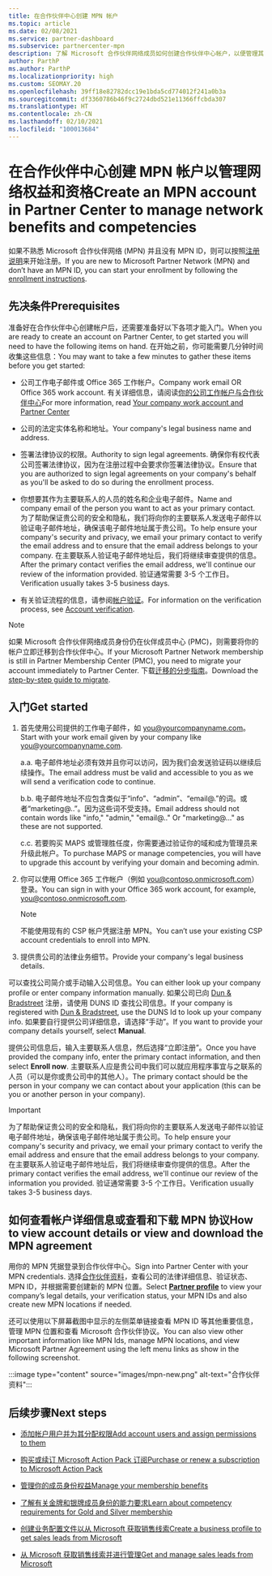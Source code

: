 ```yaml
---
title: 在合作伙伴中心创建 MPN 帐户
ms.topic: article
ms.date: 02/08/2021
ms.service: partner-dashboard
ms.subservice: partnercenter-mpn
description: 了解 Microsoft 合作伙伴网络成员如何创建合作伙伴中心帐户，以便管理其网络权益和资格。
author: ParthP
ms.author: ParthP
ms.localizationpriority: high
ms.custom: SEOMAY.20
ms.openlocfilehash: 39ff18e82782dcc19e1bda5cd774012f241a0b3a
ms.sourcegitcommit: df3360786b46f9c2724dbd521e11366ffcbda307
ms.translationtype: HT
ms.contentlocale: zh-CN
ms.lasthandoff: 02/10/2021
ms.locfileid: "100013684"
---
```

# <a name="create-an-mpn-account-in-partner-center-to-manage-network-benefits-and-competencies"></a><span data-ttu-id="cf696-103">在合作伙伴中心创建 MPN 帐户以管理网络权益和资格</span><span class="sxs-lookup"><span data-stu-id="cf696-103">Create an MPN account in Partner Center to manage network benefits and competencies</span></span>


<span data-ttu-id="cf696-104">如果不熟悉 Microsoft 合作伙伴网络 (MPN) 并且没有 MPN ID，则可以按照[注册说明](https://partner.microsoft.com/dashboard/account/v3/enrollment/introduction/partnership)来开始注册。</span><span class="sxs-lookup"><span data-stu-id="cf696-104">If you are new to Microsoft Partner Network (MPN) and don’t have an MPN ID, you can start your enrollment by following the [enrollment instructions](https://partner.microsoft.com/dashboard/account/v3/enrollment/introduction/partnership).</span></span>

## <a name="prerequisites"></a><span data-ttu-id="cf696-105">先决条件</span><span class="sxs-lookup"><span data-stu-id="cf696-105">Prerequisites</span></span> 

<span data-ttu-id="cf696-106">准备好在合作伙伴中心创建帐户后，还需要准备好以下各项才能入门。</span><span class="sxs-lookup"><span data-stu-id="cf696-106">When you are ready to create an account on Partner Center, to get started you will need to have the following items on hand.</span></span>  <span data-ttu-id="cf696-107">在开始之前，你可能需要几分钟时间收集这些信息：</span><span class="sxs-lookup"><span data-stu-id="cf696-107">You may want to take a few minutes to gather these items before you get started:</span></span>

- <span data-ttu-id="cf696-108">公司工作电子邮件或 Office 365 工作帐户。</span><span class="sxs-lookup"><span data-stu-id="cf696-108">Company work email OR Office 365 work account.</span></span> <span data-ttu-id="cf696-109">有关详细信息，请阅读[你的公司工作帐户与合作伙伴中心](azure-active-directory-tenants-and-partner-center.md)</span><span class="sxs-lookup"><span data-stu-id="cf696-109">For more information, read [Your company work account and Partner Center](azure-active-directory-tenants-and-partner-center.md)</span></span> 
 
- <span data-ttu-id="cf696-110">公司的法定实体名称和地址。</span><span class="sxs-lookup"><span data-stu-id="cf696-110">Your company's legal business name and address.</span></span>

- <span data-ttu-id="cf696-111">签署法律协议的权限。</span><span class="sxs-lookup"><span data-stu-id="cf696-111">Authority to sign legal agreements.</span></span> <span data-ttu-id="cf696-112">确保你有权代表公司签署法律协议，因为在注册过程中会要求你签署法律协议。</span><span class="sxs-lookup"><span data-stu-id="cf696-112">Ensure that you are authorized to sign legal agreements on your company's behalf as you'll be asked to do so during the enrollment process.</span></span>

- <span data-ttu-id="cf696-113">你想要其作为主要联系人的人员的姓名和企业电子邮件。</span><span class="sxs-lookup"><span data-stu-id="cf696-113">Name and company email of the person you want to act as your primary contact.</span></span> <span data-ttu-id="cf696-114">为了帮助保证贵公司的安全和隐私，我们将向你的主要联系人发送电子邮件以验证电子邮件地址，确保该电子邮件地址属于贵公司。</span><span class="sxs-lookup"><span data-stu-id="cf696-114">To help ensure your company's security and privacy, we email your primary contact to verify the email address and to ensure that the email address belongs to your company.</span></span> <span data-ttu-id="cf696-115">在主要联系人验证电子邮件地址后，我们将继续审查提供的信息。</span><span class="sxs-lookup"><span data-stu-id="cf696-115">After the primary contact verifies the email address, we'll continue our review of the information provided.</span></span> <span data-ttu-id="cf696-116">验证通常需要 3-5 个工作日。</span><span class="sxs-lookup"><span data-stu-id="cf696-116">Verification usually takes 3-5 business days.</span></span> 

- <span data-ttu-id="cf696-117">有关验证流程的信息，请参阅[帐户验证](verification-responses.md)。</span><span class="sxs-lookup"><span data-stu-id="cf696-117">For information on the verification process, see [Account verification](verification-responses.md).</span></span>

>[!NOTE]
><span data-ttu-id="cf696-118">如果 Microsoft 合作伙伴网络成员身份仍在伙伴成员中心 (PMC)，则需要将你的帐户立即迁移到合作伙伴中心。</span><span class="sxs-lookup"><span data-stu-id="cf696-118">If your Microsoft Partner Network membership is still in Partner Membership Center (PMC), you need to migrate your account immediately to Partner Center.</span></span> <span data-ttu-id="cf696-119">下载[迁移的分步指南](https://assetsprod.microsoft.com/mpn/migrate-pmc-pc-mpa-guide.pptx)。</span><span class="sxs-lookup"><span data-stu-id="cf696-119">Download the [step-by-step guide to migrate](https://assetsprod.microsoft.com/mpn/migrate-pmc-pc-mpa-guide.pptx).</span></span>

## <a name="get-started"></a><span data-ttu-id="cf696-120">入门</span><span class="sxs-lookup"><span data-stu-id="cf696-120">Get started</span></span>

1. <span data-ttu-id="cf696-121">首先使用公司提供的工作电子邮件，如 you@yourcompanyname.com。</span><span class="sxs-lookup"><span data-stu-id="cf696-121">Start with your work email given by your company like you@yourcompanyname.com.</span></span>
 
    <span data-ttu-id="cf696-122">a.</span><span class="sxs-lookup"><span data-stu-id="cf696-122">a.</span></span>  <span data-ttu-id="cf696-123">电子邮件地址必须有效并且你可以访问，因为我们会发送验证码以继续后续操作。</span><span class="sxs-lookup"><span data-stu-id="cf696-123">The email address must be valid and accessible to you as we will send a verification code to continue.</span></span>

    <span data-ttu-id="cf696-124">b.</span><span class="sxs-lookup"><span data-stu-id="cf696-124">b.</span></span>  <span data-ttu-id="cf696-125">电子邮件地址不应包含类似于“info”、“admin”、“email@.”的词。或者“marketing@..”。因为这些词不受支持。</span><span class="sxs-lookup"><span data-stu-id="cf696-125">Email address should not contain words like "info," "admin," "email@.." Or "marketing@..." as these are not supported.</span></span>

    <span data-ttu-id="cf696-126">c.</span><span class="sxs-lookup"><span data-stu-id="cf696-126">c.</span></span>  <span data-ttu-id="cf696-127">若要购买 MAPS 或管理胜任度，你需要通过验证你的域和成为管理员来升级此帐户。</span><span class="sxs-lookup"><span data-stu-id="cf696-127">To purchase MAPS or manage competencies, you will have to upgrade this account by verifying your domain and becoming admin.</span></span> 

2. <span data-ttu-id="cf696-128">你可以使用 Office 365 工作帐户（例如 you@contoso.onmicrosoft.com）登录。</span><span class="sxs-lookup"><span data-stu-id="cf696-128">You can sign in with your Office 365 work account, for example, you@contoso.onmicrosoft.com.</span></span>

   >[!NOTE]
   > <span data-ttu-id="cf696-129">不能使用现有的 CSP 帐户凭据注册 MPN。</span><span class="sxs-lookup"><span data-stu-id="cf696-129">You can’t use your existing CSP account credentials to enroll into MPN.</span></span>

3. <span data-ttu-id="cf696-130">提供贵公司的法律业务细节。</span><span class="sxs-lookup"><span data-stu-id="cf696-130">Provide your company's legal business details.</span></span>

<span data-ttu-id="cf696-131">可以查找公司简介或手动输入公司信息。</span><span class="sxs-lookup"><span data-stu-id="cf696-131">You can either look up your company profile or enter company information manually.</span></span> <span data-ttu-id="cf696-132">如果公司已向 [Dun & Bradstreet](https://partner.microsoft.com/marketing/usisvshowcase/dunandbrad) 注册，请使用 DUNS ID 查找公司信息。</span><span class="sxs-lookup"><span data-stu-id="cf696-132">If your company is registered with [Dun & Bradstreet](https://partner.microsoft.com/marketing/usisvshowcase/dunandbrad), use the DUNS Id to look up your company info.</span></span> <span data-ttu-id="cf696-133">如果要自行提供公司详细信息，请选择“手动”。</span><span class="sxs-lookup"><span data-stu-id="cf696-133">If you want to provide your company details yourself, select **Manual**.</span></span>

<span data-ttu-id="cf696-134">提供公司信息后，输入主要联系人信息，然后选择“立即注册”。</span><span class="sxs-lookup"><span data-stu-id="cf696-134">Once you have provided the company info, enter the primary contact information, and then select **Enroll now**.</span></span>
<span data-ttu-id="cf696-135">主要联系人应是贵公司中我们可以就应用程序事宜与之联系的人员（可以是你或贵公司中的其他人）。</span><span class="sxs-lookup"><span data-stu-id="cf696-135">The primary contact should be the person in your company we can contact about your application (this can be you or another person in your company).</span></span>

>[!IMPORTANT]
><span data-ttu-id="cf696-136">为了帮助保证贵公司的安全和隐私，我们将向你的主要联系人发送电子邮件以验证电子邮件地址，确保该电子邮件地址属于贵公司。</span><span class="sxs-lookup"><span data-stu-id="cf696-136">To help ensure your company's security and privacy, we email your primary contact to verify the email address and ensure that the email address belongs to your company.</span></span> <span data-ttu-id="cf696-137">在主要联系人验证电子邮件地址后，我们将继续审查你提供的信息。</span><span class="sxs-lookup"><span data-stu-id="cf696-137">After the primary contact verifies the email address, we'll continue our review of the information you provided.</span></span> <span data-ttu-id="cf696-138">验证通常需要 3-5 个工作日。</span><span class="sxs-lookup"><span data-stu-id="cf696-138">Verification usually takes 3-5 business days.</span></span> 

## <a name="how-to-view-account-details-or-view-and-download-the-mpn-agreement"></a><span data-ttu-id="cf696-139">如何查看帐户详细信息或查看和下载 MPN 协议</span><span class="sxs-lookup"><span data-stu-id="cf696-139">How to view account details or view and download the MPN agreement</span></span>

<span data-ttu-id="cf696-140">用你的 MPN 凭据登录到合作伙伴中心。</span><span class="sxs-lookup"><span data-stu-id="cf696-140">Sign into Partner Center with your MPN credentials.</span></span> <span data-ttu-id="cf696-141">选择[合作伙伴资料](https://partner.microsoft.com/pcv/accountsettings/connectedpartnerprofile)，查看公司的法律详细信息、验证状态、MPN ID，并根据需要创建新的 MPN 位置。</span><span class="sxs-lookup"><span data-stu-id="cf696-141">Select [**Partner profile**](https://partner.microsoft.com/pcv/accountsettings/connectedpartnerprofile) to view your company’s legal details, your verification status, your MPN IDs and also create new MPN locations if needed.</span></span> 

<span data-ttu-id="cf696-142">还可以使用以下屏幕截图中显示的左侧菜单链接查看 MPN ID 等其他重要信息，管理 MPN 位置和查看 Microsoft 合作伙伴协议。</span><span class="sxs-lookup"><span data-stu-id="cf696-142">You can also view other important information like MPN Ids, manage MPN locations, and view Microsoft Partner Agreement using the left menu links as show in the following screenshot.</span></span>

:::image type="content" source="images/mpn-new.png" alt-text="合作伙伴资料":::


## <a name="next-steps"></a><span data-ttu-id="cf696-144">后续步骤</span><span class="sxs-lookup"><span data-stu-id="cf696-144">Next steps</span></span>

-   [<span data-ttu-id="cf696-145">添加帐户用户并为其分配权限</span><span class="sxs-lookup"><span data-stu-id="cf696-145">Add account users and assign permissions to them</span></span>](create-user-accounts-and-set-permissions.md)

-   [<span data-ttu-id="cf696-146">购买或续订 Microsoft Action Pack 订阅</span><span class="sxs-lookup"><span data-stu-id="cf696-146">Purchase or renew a subscription to Microsoft Action Pack</span></span>](mpn-get-action-pack.md)

-   [<span data-ttu-id="cf696-147">管理你的成员身份权益</span><span class="sxs-lookup"><span data-stu-id="cf696-147">Manage your membership benefits</span></span>](manage-your-partner-network-benefits.md)

-   [<span data-ttu-id="cf696-148">了解有关金牌和银牌成员身份的能力要求</span><span class="sxs-lookup"><span data-stu-id="cf696-148">Learn about competency requirements for Gold and Silver membership</span></span>](https://partner.microsoft.com/membership/competencies)

-   [<span data-ttu-id="cf696-149">创建业务配置文件以从 Microsoft 获取销售线索</span><span class="sxs-lookup"><span data-stu-id="cf696-149">Create a business profile to get sales leads from Microsoft</span></span>](create-a-marketing-profile.md)

-   [<span data-ttu-id="cf696-150">从 Microsoft 获取销售线索并进行管理</span><span class="sxs-lookup"><span data-stu-id="cf696-150">Get and manage sales leads from Microsoft</span></span>](manage-leads.md)

